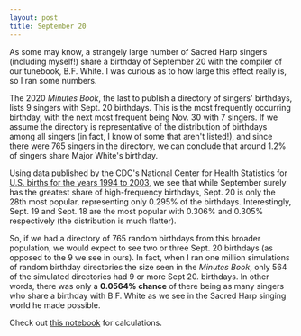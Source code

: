 ```yaml
---
layout: post
title: September 20
---
```


As some may know, a strangely large number of Sacred Harp singers (including myself!) share a birthday of September 20 with the compiler of our tunebook, B.F. White. I was curious as to how large this effect really is, so I ran some numbers.

The 2020 *Minutes Book*, the last to publish a directory of singers' birthdays, lists 9 singers with Sept. 20 birthdays. This is the most frequently occurring birthday, with the next most frequent being Nov. 30 with 7 singers. If we assume the directory is representative of the distribution of birthdays among all singers (in fact, I know of some that aren't listed!), and since there were 765 singers in the directory, we can conclude that around 1.2% of singers share Major White's birthday.

Using data published by the CDC's National Center for Health Statistics for [U.S. births for the years 1994 to 2003](https://github.com/fivethirtyeight/data/tree/master/births), we see that while September surely has the greatest share of high-frequency birthdays, Sept. 20 is only the 28th most popular, representing only 0.295% of the birthdays. Interestingly, Sept. 19 and Sept. 18 are the most popular with 0.306% and 0.305% respectively (the distribution is much flatter).

So, if we had a directory of 765 random birthdays from this broader population, we would expect to see two or three Sept. 20 birthdays (as opposed to the 9 we see in ours). In fact, when I ran one million simulations of random birthday directories the size seen in the *Minutes Book*, only 564 of the simulated directories had 9 or more Sept 20. birthdays. In other words, there was only a **0.0564% chance** of there being as many singers who share a birthday with B.F. White as we see in the Sacred Harp singing world he made possible.

Check out [this notebook](https://colab.research.google.com/drive/1xggMOeY0fGK0OBL92f86YYTvzqUcMM7o?usp=sharing) for calculations.
